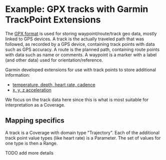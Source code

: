 # Example: GPX tracks with Garmin TrackPoint Extensions

The [GPX format](https://en.wikipedia.org/wiki/GPS_Exchange_Format) is used for
storing waypoint/route/track geo data, mostly linked to GPS devices.
A track is the actually traveled path that was followed, as recorded by a GPS device,
containing track points with data such as GPS accuracy.
A route is the planned path, containing route points with data such as name or comments.
A waypoint is a marker with a label (and other data) used for orientation/reference.

Garmin developed extensions for use with track points to store additional information:
- [temperature, depth, heart rate, cadence](http://www8.garmin.com/xmlschemas/TrackPointExtensionv1.xsd)
- [x, y, z acceleration](http://www8.garmin.com/xmlschemas/AccelerationExtensionv1.xsd)

We focus on the track data here since this is what is most suitable for interpretation
as a Coverage.

## Mapping specifics

A track is a Coverage with domain type "Trajectory". 
Each of the additional track point value types (like heart rate) is a Parameter.
The set of values for one type is then a Range.

TODO add more details
